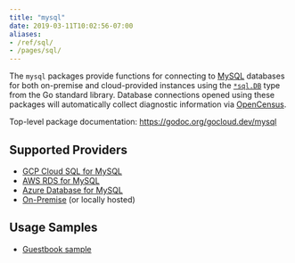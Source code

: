 ```yaml
---
title: "mysql"
date: 2019-03-11T10:02:56-07:00
aliases:
- /ref/sql/
- /pages/sql/
---
```


The `mysql` packages provide functions for connecting to [MySQL][] databases
for both on-premise and cloud-provided instances using the [`*sql.DB`][] type
from the Go standard library. Database connections opened using these
packages will automatically collect diagnostic information via
[OpenCensus][].

<!--more-->

Top-level package documentation: https://godoc.org/gocloud.dev/mysql

[`*sql.DB`]: https://godoc.org/database/sql#DB
[MySQL]: https://www.mysql.com/
[OpenCensus]: https://opencensus.io/

## Supported Providers

* [GCP Cloud SQL for MySQL](https://godoc.org/gocloud.dev/mysql/gcpmysql)
* [AWS RDS for MySQL](https://godoc.org/gocloud.dev/mysql/awsmysql)
* [Azure Database for MySQL](https://godoc.org/gocloud.dev/mysql/azuremysql)
* [On-Premise](https://godoc.org/gocloud.dev/mysql) (or locally hosted)

## Usage Samples

* [Guestbook
  sample](https://github.com/google/go-cloud/tree/master/samples/guestbook)
